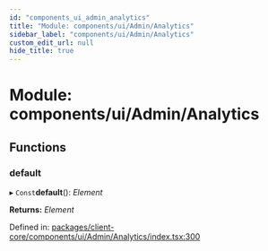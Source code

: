 ```yaml
---
id: "components_ui_admin_analytics"
title: "Module: components/ui/Admin/Analytics"
sidebar_label: "components/ui/Admin/Analytics"
custom_edit_url: null
hide_title: true
---
```


# Module: components/ui/Admin/Analytics

## Functions

### default

▸ `Const`**default**(): *Element*

**Returns:** *Element*

Defined in: [packages/client-core/components/ui/Admin/Analytics/index.tsx:300](https://github.com/xr3ngine/xr3ngine/blob/56376a778/packages/client-core/components/ui/Admin/Analytics/index.tsx#L300)
